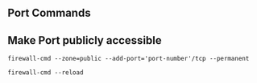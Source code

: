 ## Port Commands

## Make Port publicly accessible
```
firewall-cmd --zone=public --add-port='port-number'/tcp --permanent

firewall-cmd --reload
```